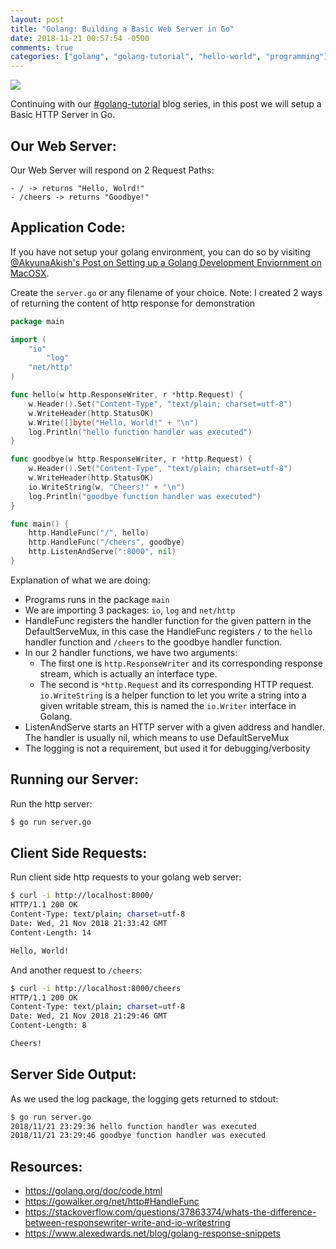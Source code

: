 ```yaml
---
layout: post
title: "Golang: Building a Basic Web Server in Go"
date: 2018-11-21 00:57:54 -0500
comments: true
categories: ["golang", "golang-tutorial", "hello-world", "programming"] 
---
```


![](https://objects.ruanbekker.com/assets/images/golang-web-server.png)

Continuing with our [#golang-tutorial](https://blog.ruanbekker.com/blog/categories/golang-tutorial/) blog series, in this post we will setup a Basic HTTP Server in Go.

## Our Web Server:

Our Web Server will respond on 2 Request Paths:

```
- / -> returns "Hello, Wolrd!"
- /cheers -> returns "Goodbye!"
```

## Application Code:

If you have not setup your golang environment, you can do so by visiting [@AkyunaAkish's Post on Setting up a Golang Development Enviornment on MacOSX](https://medium.com/@AkyunaAkish/setting-up-a-golang-development-environment-mac-os-x-d58e5a7ea24f).

Create the `server.go` or any filename of your choice. Note: I created 2 ways of returning the content of http response for demonstration

```go
package main

import (
	"io"
        "log"
	"net/http"
)

func hello(w http.ResponseWriter, r *http.Request) {
	w.Header().Set("Content-Type", "text/plain; charset=utf-8")
	w.WriteHeader(http.StatusOK)
	w.Write([]byte("Hello, World!" + "\n")
	log.Println("hello function handler was executed")
}

func goodbye(w http.ResponseWriter, r *http.Request) {
	w.Header().Set("Content-Type", "text/plain; charset=utf-8")
	w.WriteHeader(http.StatusOK)
	io.WriteString(w, "Cheers!" + "\n")
	log.Println("goodbye function handler was executed")
}

func main() {
	http.HandleFunc("/", hello)
	http.HandleFunc("/cheers", goodbye)
	http.ListenAndServe(":8000", nil)
}
```

Explanation of what we are doing:

- Programs runs in the package `main`
- We are importing 3 packages: `io`, `log` and `net/http`
- HandleFunc registers the handler function for the given pattern in the DefaultServeMux, in this case the HandleFunc registers `/` to the `hello` handler function and `/cheers` to the goodbye handler function.
- In our 2 handler functions, we have two arguments: 
  - The first one is `http.ResponseWriter` and its corresponding response stream, which is actually an interface type. 
  - The second is `*http.Request` and its corresponding HTTP request. `io.WriteString` is a helper function to let you write a string into a given writable stream, this is named the `io.Writer` interface in Golang. 
- ListenAndServe starts an HTTP server with a given address and handler. The handler is usually nil, which means to use DefaultServeMux
- The logging is not a requirement, but used it for debugging/verbosity

## Running our Server:

Run the http server:

```bash
$ go run server.go
```

## Client Side Requests:

Run client side http requests to your golang web server:

```bash
$ curl -i http://localhost:8000/
HTTP/1.1 200 OK
Content-Type: text/plain; charset=utf-8
Date: Wed, 21 Nov 2018 21:33:42 GMT
Content-Length: 14

Hello, World!
```

And another request to `/cheers`:

```bash
$ curl -i http://localhost:8000/cheers
HTTP/1.1 200 OK
Content-Type: text/plain; charset=utf-8
Date: Wed, 21 Nov 2018 21:29:46 GMT
Content-Length: 8

Cheers!
```

## Server Side Output:

As we used the log package, the logging gets returned to stdout:

```bash
$ go run server.go
2018/11/21 23:29:36 hello function handler was executed
2018/11/21 23:29:46 goodbye function handler was executed
```

## Resources:

- https://golang.org/doc/code.html
- https://gowalker.org/net/http#HandleFunc
- https://stackoverflow.com/questions/37863374/whats-the-difference-between-responsewriter-write-and-io-writestring
- https://www.alexedwards.net/blog/golang-response-snippets

<script type="text/javascript">
  ( function() {
    if (window.CHITIKA === undefined) { window.CHITIKA = { 'units' : [] }; };
    var unit = {"calltype":"async[2]","publisher":"rbekker87","width":728,"height":90,"sid":"Chitika Default"};
    var placement_id = window.CHITIKA.units.length;
    window.CHITIKA.units.push(unit);
    document.write('<div id="chitikaAdBlock-' + placement_id + '"></div>');
}());
</script>
<script type="text/javascript" src="//cdn.chitika.net/getads.js" async></script>
